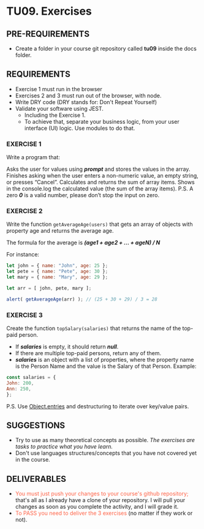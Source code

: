 # TU09. Exercises

## PRE-REQUIREMENTS

- Create a folder in your course git repository called **tu09** inside the docs folder.

## REQUIREMENTS

- Exercise 1 must run in the browser
- Exercises 2 and 3 must run out of the browser, with node.
- Write DRY code (DRY stands for: Don't Repeat Yourself)
- Validate your software using JEST.
  - Including the Exercise 1.
  - To achieve that, separate your business logic, from your user interface (UI) logic. Use modules to do that.

### EXERCISE 1

Write a program that:

Asks the user for values using ***prompt*** and stores the values in the array.
Finishes asking when the user enters a non-numeric value, an empty string, or presses “Cancel”.
Calculates and returns the sum of array items.
Shows in the console.log the calculated value (the sum of the array items).
P.S. A zero ***0*** is a valid number, please don’t stop the input on zero.

### EXERCISE 2

Write the function `getAverageAge(users)` that gets an array of objects with property age and returns the average age.

The formula for the average is ***(age1 + age2 + ... + ageN) / N***

For instance:

```js
let john = { name: "John", age: 25 };
let pete = { name: "Pete", age: 30 };
let mary = { name: "Mary", age: 29 };

let arr = [ john, pete, mary ];

alert( getAverageAge(arr) ); // (25 + 30 + 29) / 3 = 28
```

### EXERCISE 3

Create the function `topSalary(salaries)` that returns the name of the top-paid person.

- If ***salaries*** is empty, it should return ***null***.
- If there are multiple top-paid persons, return any of them.
- ***salaries*** is an object with a list of properties, where the property name is the Person Name and the value is the Salary of that Person. Example:

```js
const salaries = {
John: 200,
Ann: 250,
};
```

P.S. Use [Object.entries](https://developer.mozilla.org/en-US/docs/Web/JavaScript/Reference/Global_Objects/Object/entries) and destructuring to iterate over key/value pairs.

## SUGGESTIONS

- Try to use as many theoretical concepts as possible. *The exercises are tasks to practice what you have learn.*
- Don't use languages structures/concepts that you have not covered yet in the course.

## DELIVERABLES

- <span style="color: tomato;">You must just push your changes to your course's github repository;</span> that's all as I already have a clone of your repository. I will pull your changes as soon as you complete the activity, and I will grade it.
- <span style="color: tomato;">To PASS you need to deliver the 3 exercises</span> (no matter if they work or not).
